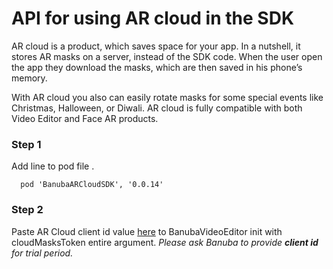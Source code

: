 # API for using AR cloud in the SDK

AR cloud is a product, which saves space for your app. In a nutshell, it stores AR masks on a server, instead of the SDK code. When the user open the app they download the masks, which are then saved in his phone’s memory.  

With AR cloud you also can easily rotate masks for some special events like Christmas, Halloween, or Diwali.
AR cloud is fully compatible with both Video Editor and Face AR products.

### Step 1

Add line to pod file .  

```
  pod 'BanubaARCloudSDK', '0.0.14'
```

### Step 2

Paste AR Cloud client id value [here](https://github.com/Banuba/ve-sdk-ios-integration-sample/blob/a2ea45e31d45d41ca82cf5035238bf027cc7a745/Example/Example/ViewController.swift#L33) to BanubaVideoEditor init with cloudMasksToken entire argument.
*Please ask Banuba to provide **client id** for trial period.*
